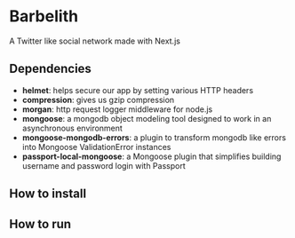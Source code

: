 # Barbelith
A Twitter like social network made with Next.js

## Dependencies
* **helmet**: helps secure our app by setting various HTTP headers
* **compression**: gives us gzip compression
* **morgan**: http request logger middleware for node.js
* **mongoose**: a mongodb object modeling tool designed to work in an asynchronous environment
* **mongoose-mongodb-errors**: a plugin to transform mongodb like errors into Mongoose ValidationError instances
* **passport-local-mongoose**: a Mongoose plugin that simplifies building username and password login with Passport

## How to install

## How to run
